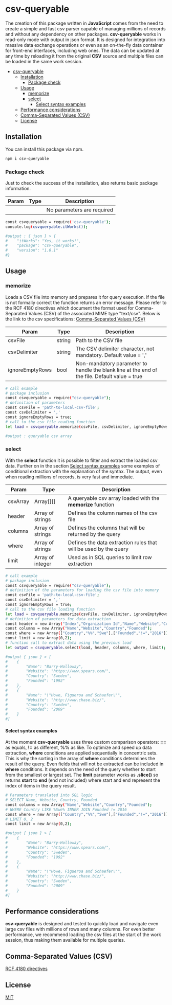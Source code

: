 # csv-queryable

The creation of this package written in **JavaScript** comes from the need to create a simple and fast csv parser capable of managing millions of records and without any dependency on other packages. **csv-queryable** works in read-only mode with output in json format. It is designed for integration into massive data exchange operations or even as an on-the-fly data container for front-end interfaces, including web ones. The data can be updated at any time by reloading it from the original **CSV** source and multiple files can be loaded in the same work session.

- [csv-queryable](#csv-queryable)
  - [Installation](#installation)
    - [Package check](#package-check)
  - [Usage](#usage)
    - [memorize](#memorize)
    - [select](#select)
      - [Select syntax examples](#select-syntax-examples)
  - [Performance considerations](#performance-considerations)
  - [Comma-Separated Values (CSV)](#comma-separated-values-csv)
  - [License](#license)

## Installation

You can install this package via npm.

```bash
npm i csv-queryable
```

### Package check

Just to check the success of the installation, also returns basic package information.

| Param | Type | Description |
| ----- | ---- | ----------- |
|  |  | No parameters are required |

```bash
const csvqueryable = require('csv-queryable');
console.log(csvqueryable.itWorks());

#output : { json } > {
#    "itWorks": "Yes, it works!",
#    "package": "csv-queryable",
#    "version": "1.0.1"
#}
```

## Usage

### memorize

Loads a CSV file into memory and prepares it for query execution. If the file is not formally correct the function returns an error message. Please refer to the RCF 4180 directives which document the format used for Comma-Separated Values ​​(CSV) of the associated MIME type "text/csv". Below is the link to the csv specifications: [Comma-Separated Values (CSV)](#comma-separated-values-csv)

| Param | Type | Description |
| ----- | ---- | ----------- |
| csvFile | string | Path to the CSV file |
| csvDelimiter | string | The CSV delimiter character, not mandatory. Default value = ',' |
| ignoreEmptyRows | bool | Non-mandatory parameter to handle the blank line at the end of the file. Default value = true |

```bash
# call example
# package inclusion
const csvqueryable = require("csv-queryable");
# definition of parameters
const csvFile = 'path-to-local-csv-file';
const csvDelimiter = ','
const ignoreEmptyRows = true;
# call to the csv file reading function
let load = csvqueryable.memorize(csvFile, csvDelimiter, ignoreEmptyRows);

#output : queryable csv array
```

### select

With the **select** function it is possible to filter and extract the loaded csv data. Further on in the section [Select syntax examples](#select-syntax-examples) some examples of conditional extraction with the explanation of the syntax. The output, even when reading millions of records, is very fast and immediate.

| Param | Type | Description |
| ----- | ---- | ----------- |
| csvArray | Array[][] | A queryable csv array loaded with the **memorize** function |
| header | Array of strings | Defines the column names of the csv file |
| columns | Array of strings | Defines the columns that will be returned by the query |
| where | Array of strings | Defines the data extraction rules that will be used by the query |
| limit | Array of integer | Used as in SQL queries to limit row extraction |

```bash
# call example
# package inclusion
const csvqueryable = require("csv-queryable");
# definition of the parameters for loading the csv file into memory
const csvFile = 'path-to-local-csv-file';
const csvDelimiter = ','
const ignoreEmptyRows = true;
# call to the csv file loading function
let load = csvqueryable.memorize(csvFile, csvDelimiter, ignoreEmptyRows);
# definition of parameters for data extraction
const header = new Array("Index","Organization Id","Name","Website","Country","Description","Founded");
const columns = new Array("Name","Website","Country","Founded");
const where = new Array(["Country","%%","Swe"],["Founded","!=","2016"]);
const limit = new Array(0,2);
# function call to extract data using the previous load
let output = csvqueryable.select(load, header, columns, where, limit);

#output { json } > [
#    {
#        "Name": "Barry-Holloway",
#        "Website": "https://www.spears.com/",
#        "Country": "Sweden",
#        "Founded": "1992"
#    },
#    {
#        "Name": "\"Howe, Figueroa and Schaefer\"",
#        "Website": "http://www.chase.biz/",
#        "Country": "Sweden",
#        "Founded": "2009"
#    }
#]
```

#### Select syntax examples

At the moment **csv-queryable** uses three custom comparison operators: **==** as equals, **!=** as different, **%%** as like. To optimize and speed up data extraction, **where** conditions are applied sequentially in concentric sets. This is why the sorting in the array of **where** conditions determines the result of the query. Even fields that will not be extracted can be included in **where** conditions. It depends on the need of the query whether to start from the smallest or largest set. The **limit** parameter works as **.slice()** so returns **start** to **end** (end not included) where start and end represent the index of items in the query result.

```bash
# Parameters translated into SQL logic
# SELECT Name, Website, Country, Founded
const columns = new Array("Name","Website","Country","Founded");
# WHERE Country LIKE %Swe% INNER JOIN Founded != 2016
const where = new Array(["Country","%%","Swe"],["Founded","!=","2016"]);
# LIMIT 0, 2
const limit = new Array(0,2);

#output { json } > [
#    {
#        "Name": "Barry-Holloway",
#        "Website": "https://www.spears.com/",
#        "Country": "Sweden",
#        "Founded": "1992"
#    },
#    {
#        "Name": "\"Howe, Figueroa and Schaefer\"",
#        "Website": "http://www.chase.biz/",
#        "Country": "Sweden",
#        "Founded": "2009"
#    }
#]
```

## Performance considerations

**csv-queryable** is designed and tested to quickly load and navigate even large csv files with millions of rows and many columns. For even better performance, we recommend loading the csv files at the start of the work session, thus making them available for multiple queries.

## Comma-Separated Values (CSV)

[RCF 4180 directives](https://www.rfc-editor.org/rfc/rfc4180.html)

## License

[MIT](https://opensource.org/blog/license/mit)
